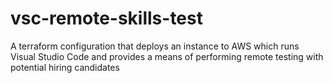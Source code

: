 # vsc-remote-skills-test
A terraform configuration that deploys an instance to AWS which runs Visual Studio Code and provides a means of performing remote testing with potential hiring candidates
